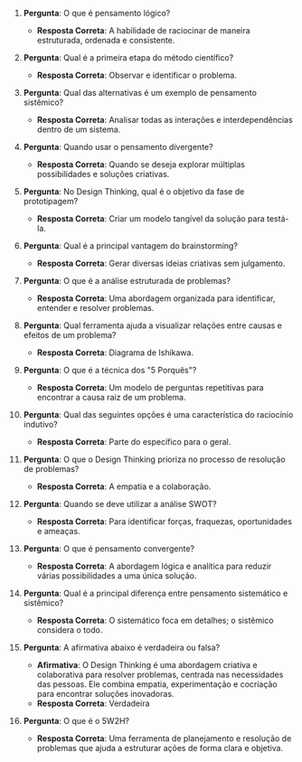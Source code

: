 1. **Pergunta**: O que é pensamento lógico?

   - **Resposta Correta**: A habilidade de raciocinar de maneira estruturada, ordenada e consistente.

2. **Pergunta**: Qual é a primeira etapa do método científico?

   - **Resposta Correta**: Observar e identificar o problema.

3. **Pergunta**: Qual das alternativas é um exemplo de pensamento sistêmico?

   - **Resposta Correta**: Analisar todas as interações e interdependências dentro de um sistema.

4. **Pergunta**: Quando usar o pensamento divergente?

   - **Resposta Correta**: Quando se deseja explorar múltiplas possibilidades e soluções criativas.

5. **Pergunta**: No Design Thinking, qual é o objetivo da fase de prototipagem?

   - **Resposta Correta**: Criar um modelo tangível da solução para testá-la.

6. **Pergunta**: Qual é a principal vantagem do brainstorming?

   - **Resposta Correta**: Gerar diversas ideias criativas sem julgamento.

7. **Pergunta**: O que é a análise estruturada de problemas?

   - **Resposta Correta**: Uma abordagem organizada para identificar, entender e resolver problemas.

8. **Pergunta**: Qual ferramenta ajuda a visualizar relações entre causas e efeitos de um problema?

   - **Resposta Correta**: Diagrama de Ishikawa.

9. **Pergunta**: O que é a técnica dos "5 Porquês"?

   - **Resposta Correta**: Um modelo de perguntas repetitivas para encontrar a causa raiz de um problema.

10. **Pergunta**: Qual das seguintes opções é uma característica do raciocínio indutivo?

    - **Resposta Correta**: Parte do específico para o geral.

11. **Pergunta**: O que o Design Thinking prioriza no processo de resolução de problemas?

    - **Resposta Correta**: A empatia e a colaboração.

12. **Pergunta**: Quando se deve utilizar a análise SWOT?

    - **Resposta Correta**: Para identificar forças, fraquezas, oportunidades e ameaças.

13. **Pergunta**: O que é pensamento convergente?

    - **Resposta Correta**: A abordagem lógica e analítica para reduzir várias possibilidades a uma única solução.

14. **Pergunta**: Qual é a principal diferença entre pensamento sistemático e sistêmico?

    - **Resposta Correta**: O sistemático foca em detalhes; o sistêmico considera o todo.

15. **Pergunta**: A afirmativa abaixo é verdadeira ou falsa?

    - **Afirmativa**: O Design Thinking é uma abordagem criativa e colaborativa para resolver problemas, centrada nas necessidades das pessoas. Ele combina empatia, experimentação e cocriação para encontrar soluções inovadoras.
    - **Resposta Correta**: Verdadeira

16. **Pergunta**: O que é o 5W2H?
    - **Resposta Correta**: Uma ferramenta de planejamento e resolução de problemas que ajuda a estruturar ações de forma clara e objetiva.
